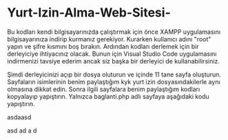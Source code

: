 # Yurt-Izin-Alma-Web-Sitesi-

Bu kodları kendi bilgisayarınızda çalıştırmak için önce XAMPP uygulamasını bilgisayarınıza indirip kurmanız gerekiyor. Kurarken kullanıcı adını "root" yapın ve şifre kısmını boş bırakın. Ardından kodları derlemek için bir derleyiciye ihtiyacınız olacak. Bunun için Visual Studio Code uygulamasını indirmenizi tavsiye ederim ancak siz başka bir derleyici de kullanabilirsiniz. 

Şimdi derleyicinizi açıp bir dosya oluturun ve içinde 11 tane sayfa oluşturun. Sayfaların isimlerinin benim paylaştığım kyk yurt izin dosyasındakilerle aynı olmasına dikkat edin. Sonra ilgili sayfalara benim paylaştığım kodları kopyalayıp yapıştırın. Yalnızca baglanti.php adlı sayfaya aşağıdaki kodu yapıştırın.

<?php
$server="sql305.epizy.com";//localhost
$user="epiz_31989499";//root
$password="mWw9OT0RmB";//""
$database="epiz_31989499_kyk";//kyk olarak değiştir

$baglanti=mysqli_connect($server,$user,$password,$database);
?>
asdaasd


asd
ad
a
d
